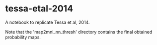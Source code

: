 # tessa-etal-2014
A notebook to replicate Tessa et al, 2014.

Note that the 'map2mni_nn_thresh' directory contains the final obtained probability maps.
